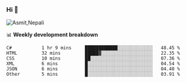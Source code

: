 ### Hi 👋

![Asmit,Nepali](https://media.giphy.com/media/L8K62iTDkzGX6/giphy.gif)
<!--
**asmit99nepali/asmit99nepali** is a ✨ _special_ ✨ repository because its `README.md` (this file) appears on your GitHub profile.

Here are some ideas to get you started:

- 🔭 I’m currently working on ...
- 🌱 I’m currently learning ...
- 👯 I’m looking to collaborate on ...
- 🤔 I’m looking for help with ...
- 💬 Ask me about ...
- 📫 How to reach me: ...
- 😄 Pronouns: ...
- ⚡ Fun fact: ...
-->


📊 **Weekly development breakdown**
<!--START_SECTION:waka-->

```text
C#           1 hr 9 mins     ████████████░░░░░░░░░░░░░   48.45 %
HTML         32 mins         █████▓░░░░░░░░░░░░░░░░░░░   22.35 %
CSS          10 mins         ██░░░░░░░░░░░░░░░░░░░░░░░   07.36 %
XML          6 mins          █░░░░░░░░░░░░░░░░░░░░░░░░   04.54 %
JSON         6 mins          █░░░░░░░░░░░░░░░░░░░░░░░░   04.40 %
Other        5 mins          █░░░░░░░░░░░░░░░░░░░░░░░░   03.91 %
```

<!--END_SECTION:waka-->

